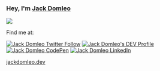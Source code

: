### Hey, I'm [Jack Domleo](https://jackdomleo.dev)

![](https://github.com/jackdomleo7/jackdomleo7/banner.png)

Find me at:

[![Jack Domleo Twitter Follow](https://img.shields.io/twitter/follow/jackdomleo7?style=social)](https://twitter.com/intent/follow?screen_name=jackdomleo7)
[![Jack Domleo's DEV Profile](https://img.shields.io/badge/Blog%20on%20DEV.to-Follow-lightgrey?style=social&logo=dev.to)](https://dev.to/jackdomleo7)
[![Jack Domleo CodePen](https://img.shields.io/badge/CodePen-Follow-lightgrey?style=social&logo=CodePen)](https://codepen.io/jackdomleo7)
[![Jack Domleo LinkedIn](https://img.shields.io/badge/LinkedIn-Connect-blue?style=social&logo=LinkedIn)](https://linkedin.com/in/jackdomleo7)

[jackdomleo.dev](https://jackdomleo.dev)
